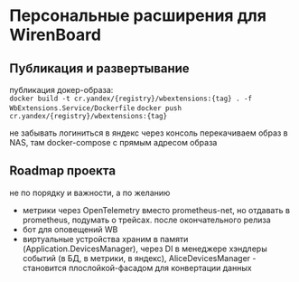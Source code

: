 # Персональные расширения для WirenBoard

## Публикация и развертывание

публикация докер-образа:   
`docker build -t cr.yandex/{registry}/wbextensions:{tag} . -f WbExtensions.Service/Dockerfile`
`docker push cr.yandex/{registry}/wbextensions:{tag}`

не забывать логиниться в яндекс через консоль
перекачиваем образ в NAS, там docker-compose с прямым адресом образа

## Roadmap проекта

не по порядку и важности, а по желанию

* метрики через OpenTelemetry вместо prometheus-net, но отдавать в prometheus, подумать о трейсах. после окончательного релиза
* бот для оповещений WB
* виртуальные устройства храним в памяти (Application.DevicesManager), через DI в менеджере хэндлеры событий (в БД, в метрики, в яндекс), AliceDevicesManager - становится плослойкой-фасадом для конвертации данных